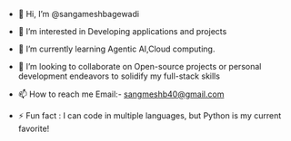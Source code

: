 - 👋 Hi, I’m @sangameshbagewadi
- 👀 I’m interested in Developing applications and projects
- 🌱 I’m currently learning Agentic AI,Cloud computing.
- 💞️ I’m looking to collaborate on Open-source projects or personal development endeavors to solidify my full-stack skills
- 📫 How to reach me Email:- sangmeshb40@gmail.com

- ⚡ Fun fact : I can code in multiple languages, but Python is my current favorite! 

<!---
sangameshbagewadi/sangameshbagewadi is a ✨ special ✨ repository because its `README.md` (this file) appears on your GitHub profile.
You can click the Preview link to take a look at your changes.
--->
